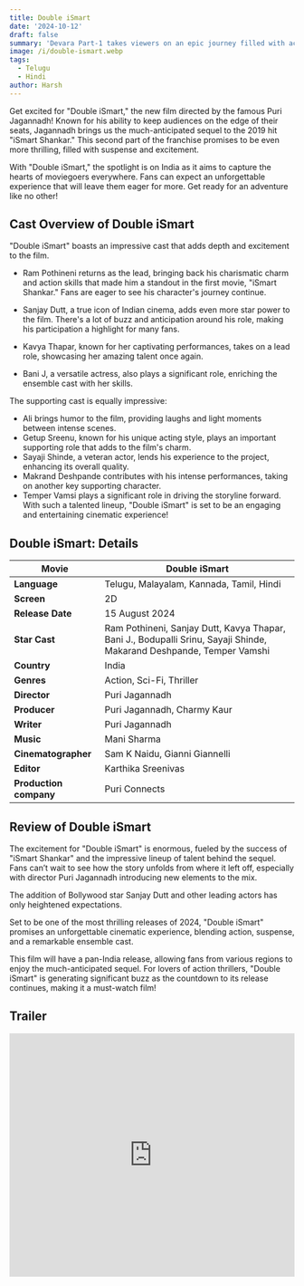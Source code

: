 ```yaml
---
title: Double iSmart
date: '2024-10-12'
draft: false
summary: 'Devara Part-1 takes viewers on an epic journey filled with action, drama, and stunning visuals, exploring themes of loyalty and sacrifice. Dont miss it'
image: /i/double-ismart.webp
tags:
  - Telugu
  - Hindi
author: Harsh
---
```


Get excited for "Double iSmart," the new film directed by the famous Puri Jagannadh! Known for his ability to keep audiences on the edge of their seats, Jagannadh brings us the much-anticipated sequel to the 2019 hit "iSmart Shankar." This second part of the franchise promises to be even more thrilling, filled with suspense and excitement.

With "Double iSmart," the spotlight is on India as it aims to capture the hearts of moviegoers everywhere. Fans can expect an unforgettable experience that will leave them eager for more. Get ready for an adventure like no other!

## Cast Overview of Double iSmart

"Double iSmart" boasts an impressive cast that adds depth and excitement to the film.

- Ram Pothineni returns as the lead, bringing back his charismatic charm and action skills that made him a standout in the first movie, "iSmart Shankar." Fans are eager to see his character's journey continue.

- Sanjay Dutt, a true icon of Indian cinema, adds even more star power to the film. There's a lot of buzz and anticipation around his role, making his participation a highlight for many fans.

- Kavya Thapar, known for her captivating performances, takes on a lead role, showcasing her amazing talent once again.

- Bani J, a versatile actress, also plays a significant role, enriching the ensemble cast with her skills.

The supporting cast is equally impressive:

- Ali brings humor to the film, providing laughs and light moments between intense scenes.
- Getup Sreenu, known for his unique acting style, plays an important supporting role that adds to the film's charm.
- Sayaji Shinde, a veteran actor, lends his experience to the project, enhancing its overall quality.
- Makrand Deshpande contributes with his intense performances, taking on another key supporting character.
- Temper Vamsi plays a significant role in driving the storyline forward.
  With such a talented lineup, "Double iSmart" is set to be an engaging and entertaining cinematic experience!

## Double iSmart: Details

| **Movie**              | Double iSmart                                                                                                        |
| ---------------------- | -------------------------------------------------------------------------------------------------------------------- |
| **Language**           | Telugu, Malayalam, Kannada, Tamil, Hindi                                                                             |
| **Screen**             | 2D                                                                                                                   |
| **Release Date**       | 15 August 2024                                                                                                       |
| **Star Cast**          | Ram Pothineni, Sanjay Dutt, Kavya Thapar, Bani J., Bodupalli Srinu, Sayaji Shinde, Makarand Deshpande, Temper Vamshi |
| **Country**            | India                                                                                                                |
| **Genres**             | Action, Sci-Fi, Thriller                                                                                             |
| **Director**           | Puri Jagannadh                                                                                                       |
| **Producer**           | Puri Jagannadh, Charmy Kaur                                                                                          |
| **Writer**             | Puri Jagannadh                                                                                                       |
| **Music**              | Mani Sharma                                                                                                          |
| **Cinematographer**    | Sam K Naidu, Gianni Giannelli                                                                                        |
| **Editor**             | Karthika Sreenivas                                                                                                   |
| **Production company** | Puri Connects                                                                                                        |

## Review of Double iSmart

The excitement for "Double iSmart" is enormous, fueled by the success of "iSmart Shankar" and the impressive lineup of talent behind the sequel. Fans can’t wait to see how the story unfolds from where it left off, especially with director Puri Jagannadh introducing new elements to the mix.

The addition of Bollywood star Sanjay Dutt and other leading actors has only heightened expectations.

Set to be one of the most thrilling releases of 2024, "Double iSmart" promises an unforgettable cinematic experience, blending action, suspense, and a remarkable ensemble cast.

This film will have a pan-India release, allowing fans from various regions to enjoy the much-anticipated sequel. For lovers of action thrillers, "Double iSmart" is generating significant buzz as the countdown to its release continues, making it a must-watch film!

## Trailer

<iframe width="100%" height="430" src="https://www.youtube.com/embed/xPx1v4wMiPU?si=HjyjLHLgGi5FXmF3" title={title} frameborder="0" allow="accelerometer; autoplay; clipboard-write; encrypted-media; gyroscope; picture-in-picture; web-share" referrerpolicy="strict-origin-when-cross-origin" allowfullscreen loading="lazy"></iframe>
